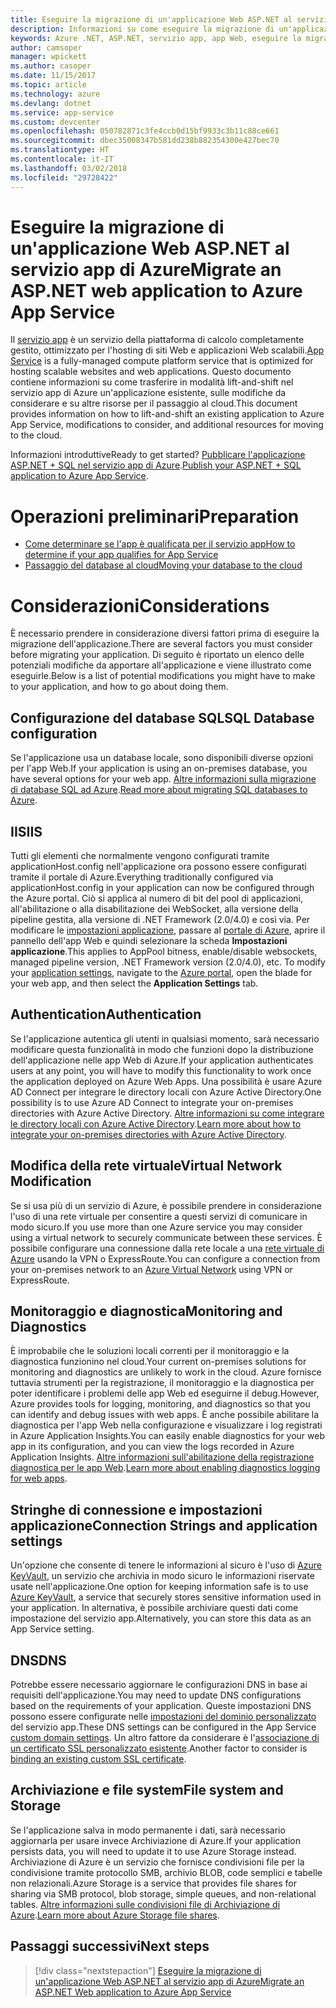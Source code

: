 ```yaml
---
title: Eseguire la migrazione di un'applicazione Web ASP.NET al servizio app di Azure
description: Informazioni su come eseguire la migrazione di un'applicazione Web ASP.NET da locale al servizio app di Azure.
keywords: Azure .NET, ASP.NET, servizio app, app Web, eseguire la migrazione, migrazione
author: camsoper
manager: wpickett
ms.author: casoper
ms.date: 11/15/2017
ms.topic: article
ms.technology: azure
ms.devlang: dotnet
ms.service: app-service
ms.custom: devcenter
ms.openlocfilehash: 050782871c3fe4ccb0d15bf9933c3b11c88ce661
ms.sourcegitcommit: dbec35008347b581dd238b882354300e427bec70
ms.translationtype: HT
ms.contentlocale: it-IT
ms.lasthandoff: 03/02/2018
ms.locfileid: "29728422"
---
```

# <a name="migrate-an-aspnet-web-application-to-azure-app-service"></a><span data-ttu-id="8a355-104">Eseguire la migrazione di un'applicazione Web ASP.NET al servizio app di Azure</span><span class="sxs-lookup"><span data-stu-id="8a355-104">Migrate an ASP.NET web application to Azure App Service</span></span>

<span data-ttu-id="8a355-105">Il [servizio app](https://docs.microsoft.com/azure/app-service/app-service-web-overview#why-use-web-apps) è un servizio della piattaforma di calcolo completamente gestito, ottimizzato per l'hosting di siti Web e applicazioni Web scalabili.</span><span class="sxs-lookup"><span data-stu-id="8a355-105">[App Service](https://docs.microsoft.com/azure/app-service/app-service-web-overview#why-use-web-apps) is a fully-managed compute platform service that is optimized for hosting scalable websites and web applications.</span></span> <span data-ttu-id="8a355-106">Questo documento contiene informazioni su come trasferire in modalità lift-and-shift nel servizio app di Azure un'applicazione esistente, sulle modifiche da considerare e su altre risorse per il passaggio al cloud.</span><span class="sxs-lookup"><span data-stu-id="8a355-106">This document provides information on how to lift-and-shift an existing application to Azure App Service, modifications to consider, and additional resources for moving to the cloud.</span></span>

<span data-ttu-id="8a355-107">Informazioni introduttive</span><span class="sxs-lookup"><span data-stu-id="8a355-107">Ready to get started?</span></span> <span data-ttu-id="8a355-108">[Pubblicare l'applicazione ASP.NET + SQL nel servizio app di Azure](https://go.microsoft.com/fwlink/?linkid=863214).</span><span class="sxs-lookup"><span data-stu-id="8a355-108">[Publish your ASP.NET + SQL application to Azure App Service](https://go.microsoft.com/fwlink/?linkid=863214).</span></span>

# <a name="preparation"></a><span data-ttu-id="8a355-109">Operazioni preliminari</span><span class="sxs-lookup"><span data-stu-id="8a355-109">Preparation</span></span>   
* [<span data-ttu-id="8a355-110">Come determinare se l'app è qualificata per il servizio app</span><span class="sxs-lookup"><span data-stu-id="8a355-110">How to determine if your app qualifies for App Service</span></span>](https://azure.microsoft.com/downloads/migration-assistant/)
* [<span data-ttu-id="8a355-111">Passaggio del database al cloud</span><span class="sxs-lookup"><span data-stu-id="8a355-111">Moving your database to the cloud</span></span>](https://go.microsoft.com/fwlink/?linkid=863217)

# <a name="considerations"></a><span data-ttu-id="8a355-112">Considerazioni</span><span class="sxs-lookup"><span data-stu-id="8a355-112">Considerations</span></span>
<span data-ttu-id="8a355-113">È necessario prendere in considerazione diversi fattori prima di eseguire la migrazione dell'applicazione.</span><span class="sxs-lookup"><span data-stu-id="8a355-113">There are several factors you must consider before migrating your application.</span></span> <span data-ttu-id="8a355-114">Di seguito è riportato un elenco delle potenziali modifiche da apportare all'applicazione e viene illustrato come eseguirle.</span><span class="sxs-lookup"><span data-stu-id="8a355-114">Below is a list of potential modifications you might have to make to your application, and how to go about doing them.</span></span>

## <a name="sql-database-configuration"></a><span data-ttu-id="8a355-115">Configurazione del database SQL</span><span class="sxs-lookup"><span data-stu-id="8a355-115">SQL Database configuration</span></span>
<span data-ttu-id="8a355-116">Se l'applicazione usa un database locale, sono disponibili diverse opzioni per l'app Web.</span><span class="sxs-lookup"><span data-stu-id="8a355-116">If your application is using an on-premises database, you have several options for your web app.</span></span> <span data-ttu-id="8a355-117">[Altre informazioni sulla migrazione di database SQL ad Azure](https://go.microsoft.com/fwlink/?linkid=863217).</span><span class="sxs-lookup"><span data-stu-id="8a355-117">[Read more about migrating SQL databases to Azure](https://go.microsoft.com/fwlink/?linkid=863217).</span></span>

## <a name="iis"></a><span data-ttu-id="8a355-118">IIS</span><span class="sxs-lookup"><span data-stu-id="8a355-118">IIS</span></span>
<span data-ttu-id="8a355-119">Tutti gli elementi che normalmente vengono configurati tramite applicationHost.config nell'applicazione ora possono essere configurati tramite il portale di Azure.</span><span class="sxs-lookup"><span data-stu-id="8a355-119">Everything traditionally configured via applicationHost.config in your application can now be configured through the Azure portal.</span></span> <span data-ttu-id="8a355-120">Ciò si applica al numero di bit del pool di applicazioni, all'abilitazione o alla disabilitazione dei WebSocket, alla versione della pipeline gestita, alla versione di .NET Framework (2.0/4.0) e così via. Per modificare le [impostazioni applicazione](https://docs.microsoft.com/azure/app-service/web-sites-configure), passare al [portale di Azure](https://portal.azure.com), aprire il pannello dell'app Web e quindi selezionare la scheda **Impostazioni applicazione**.</span><span class="sxs-lookup"><span data-stu-id="8a355-120">This applies to AppPool bitness, enable/disable websockets, managed pipeline version, .NET Framework version (2.0/4.0), etc. To modify your [application settings](https://docs.microsoft.com/azure/app-service/web-sites-configure), navigate to the [Azure portal](https://portal.azure.com), open the blade for your web app, and then select the **Application Settings** tab.</span></span>

## <a name="authentication"></a><span data-ttu-id="8a355-121">Authentication</span><span class="sxs-lookup"><span data-stu-id="8a355-121">Authentication</span></span>
<span data-ttu-id="8a355-122">Se l'applicazione autentica gli utenti in qualsiasi momento, sarà necessario modificare questa funzionalità in modo che funzioni dopo la distribuzione dell'applicazione nelle app Web di Azure.</span><span class="sxs-lookup"><span data-stu-id="8a355-122">If your application authenticates users at any point, you will have to modify this functionality to work once the application deployed on Azure Web Apps.</span></span> <span data-ttu-id="8a355-123">Una possibilità è usare Azure AD Connect per integrare le directory locali con Azure Active Directory.</span><span class="sxs-lookup"><span data-stu-id="8a355-123">One possibility is to use Azure AD Connect to integrate your on-premises directories with Azure Active Directory.</span></span> <span data-ttu-id="8a355-124">[Altre informazioni su come integrare le directory locali con Azure Active Directory](https://docs.microsoft.com/azure/active-directory/connect/active-directory-aadconnect).</span><span class="sxs-lookup"><span data-stu-id="8a355-124">[Learn more about how to integrate your on-premises directories with Azure Active Directory](https://docs.microsoft.com/azure/active-directory/connect/active-directory-aadconnect).</span></span>

## <a name="virtual-network-modification"></a><span data-ttu-id="8a355-125">Modifica della rete virtuale</span><span class="sxs-lookup"><span data-stu-id="8a355-125">Virtual Network Modification</span></span>
<span data-ttu-id="8a355-126">Se si usa più di un servizio di Azure, è possibile prendere in considerazione l'uso di una rete virtuale per consentire a questi servizi di comunicare in modo sicuro.</span><span class="sxs-lookup"><span data-stu-id="8a355-126">If you use more than one Azure service you may consider using a virtual network to securely communicate between these services.</span></span> <span data-ttu-id="8a355-127">È possibile configurare una connessione dalla rete locale a una [rete virtuale di Azure](https://docs.microsoft.com/azure/app-service/web-sites-integrate-with-vnet) usando la VPN o ExpressRoute.</span><span class="sxs-lookup"><span data-stu-id="8a355-127">You can configure a connection from your on-premises network to an [Azure Virtual Network](https://docs.microsoft.com/azure/app-service/web-sites-integrate-with-vnet) using VPN or ExpressRoute.</span></span>

## <a name="monitoring-and-diagnostics"></a><span data-ttu-id="8a355-128">Monitoraggio e diagnostica</span><span class="sxs-lookup"><span data-stu-id="8a355-128">Monitoring and Diagnostics</span></span>
<span data-ttu-id="8a355-129">È improbabile che le soluzioni locali correnti per il monitoraggio e la diagnostica funzionino nel cloud.</span><span class="sxs-lookup"><span data-stu-id="8a355-129">Your current on-premises solutions for monitoring and diagnostics are unlikely to work in the cloud.</span></span> <span data-ttu-id="8a355-130">Azure fornisce tuttavia strumenti per la registrazione, il monitoraggio e la diagnostica per poter identificare i problemi delle app Web ed eseguirne il debug.</span><span class="sxs-lookup"><span data-stu-id="8a355-130">However, Azure provides tools for logging, monitoring, and diagnostics so that you can identify and debug issues with web apps.</span></span> <span data-ttu-id="8a355-131">È anche possibile abilitare la diagnostica per l'app Web nella configurazione e visualizzare i log registrati in Azure Application Insights.</span><span class="sxs-lookup"><span data-stu-id="8a355-131">You can easily enable diagnostics for your web app in its configuration, and you can view the logs recorded in Azure Application Insights.</span></span> <span data-ttu-id="8a355-132">[Altre informazioni sull'abilitazione della registrazione diagnostica per le app Web](https://docs.microsoft.com/azure/app-service/web-sites-enable-diagnostic-log).</span><span class="sxs-lookup"><span data-stu-id="8a355-132">[Learn more about enabling diagnostics logging for web apps](https://docs.microsoft.com/azure/app-service/web-sites-enable-diagnostic-log).</span></span>

## <a name="connection-strings-and-application-settings"></a><span data-ttu-id="8a355-133">Stringhe di connessione e impostazioni applicazione</span><span class="sxs-lookup"><span data-stu-id="8a355-133">Connection Strings and application settings</span></span>
<span data-ttu-id="8a355-134">Un'opzione che consente di tenere le informazioni al sicuro è l'uso di [Azure KeyVault](https://docs.microsoft.com/azure/key-vault/), un servizio che archivia in modo sicuro le informazioni riservate usate nell'applicazione.</span><span class="sxs-lookup"><span data-stu-id="8a355-134">One option for keeping information safe is to use [Azure KeyVault](https://docs.microsoft.com/azure/key-vault/), a service that securely stores sensitive information used in your application.</span></span> <span data-ttu-id="8a355-135">In alternativa, è possibile archiviare questi dati come impostazione del servizio app.</span><span class="sxs-lookup"><span data-stu-id="8a355-135">Alternatively, you can store this data as an App Service setting.</span></span>

## <a name="dns"></a><span data-ttu-id="8a355-136">DNS</span><span class="sxs-lookup"><span data-stu-id="8a355-136">DNS</span></span>
<span data-ttu-id="8a355-137">Potrebbe essere necessario aggiornare le configurazioni DNS in base ai requisiti dell'applicazione.</span><span class="sxs-lookup"><span data-stu-id="8a355-137">You may need to update DNS configurations based on the requirements of your application.</span></span> <span data-ttu-id="8a355-138">Queste impostazioni DNS possono essere configurate nelle [impostazioni del dominio personalizzato](https://docs.microsoft.com/azure/app-service/app-service-web-tutorial-custom-domain) del servizio app.</span><span class="sxs-lookup"><span data-stu-id="8a355-138">These DNS settings can be configured in the App Service [custom domain settings](https://docs.microsoft.com/azure/app-service/app-service-web-tutorial-custom-domain).</span></span> <span data-ttu-id="8a355-139">Un altro fattore da considerare è l'[associazione di un certificato SSL personalizzato esistente](https://docs.microsoft.com/azure/app-service/app-service-web-tutorial-custom-ssl).</span><span class="sxs-lookup"><span data-stu-id="8a355-139">Another factor to consider is [binding an existing custom SSL certificate](https://docs.microsoft.com/azure/app-service/app-service-web-tutorial-custom-ssl).</span></span>

## <a name="file-system-and-storage"></a><span data-ttu-id="8a355-140">Archiviazione e file system</span><span class="sxs-lookup"><span data-stu-id="8a355-140">File system and Storage</span></span>
<span data-ttu-id="8a355-141">Se l'applicazione salva in modo permanente i dati, sarà necessario aggiornarla per usare invece Archiviazione di Azure.</span><span class="sxs-lookup"><span data-stu-id="8a355-141">If your application persists data, you will need to update it to use Azure Storage instead.</span></span> <span data-ttu-id="8a355-142">Archiviazione di Azure è un servizio che fornisce condivisioni file per la condivisione tramite protocollo SMB, archivio BLOB, code semplici e tabelle non relazionali.</span><span class="sxs-lookup"><span data-stu-id="8a355-142">Azure Storage is a service that provides file shares for sharing via SMB protocol, blob storage, simple queues, and non-relational tables.</span></span> <span data-ttu-id="8a355-143">[Altre informazioni sulle condivisioni file di Archiviazione di Azure](https://docs.microsoft.com/azure/storage/files/storage-files-introduction).</span><span class="sxs-lookup"><span data-stu-id="8a355-143">[Learn more about Azure Storage file shares](https://docs.microsoft.com/azure/storage/files/storage-files-introduction).</span></span>

## <a name="next-steps"></a><span data-ttu-id="8a355-144">Passaggi successivi</span><span class="sxs-lookup"><span data-stu-id="8a355-144">Next steps</span></span>

> [!div class="nextstepaction"]
> [<span data-ttu-id="8a355-145">Eseguire la migrazione di un'applicazione Web ASP.NET al servizio app di Azure</span><span class="sxs-lookup"><span data-stu-id="8a355-145">Migrate an ASP.NET Web application to Azure App Service</span></span>](https://aka.ms/azure-webapp-migrate)
